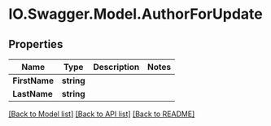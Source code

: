 # IO.Swagger.Model.AuthorForUpdate
## Properties

Name | Type | Description | Notes
------------ | ------------- | ------------- | -------------
**FirstName** | **string** |  | 
**LastName** | **string** |  | 

[[Back to Model list]](../README.md#documentation-for-models) [[Back to API list]](../README.md#documentation-for-api-endpoints) [[Back to README]](../README.md)

